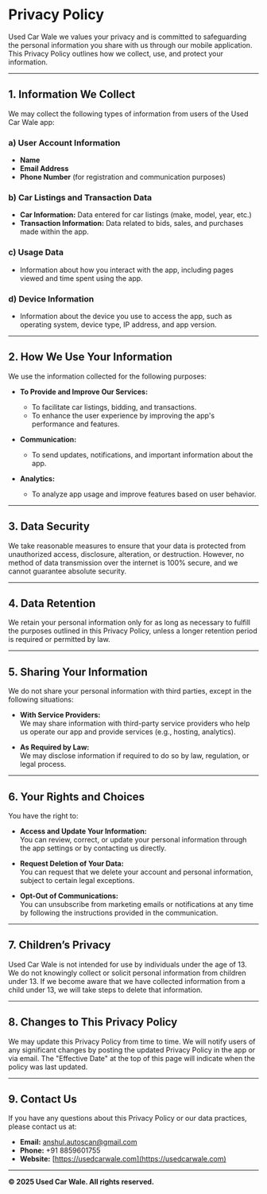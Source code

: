 # Privacy Policy

Used Car Wale we values your privacy and is committed to safeguarding the personal information you share with us through our mobile application. This Privacy Policy outlines how we collect, use, and protect your information.

---

## 1. Information We Collect

We may collect the following types of information from users of the Used Car Wale app:

### a) **User Account Information**
- **Name**
- **Email Address**
- **Phone Number** (for registration and communication purposes)

### b) **Car Listings and Transaction Data**
- **Car Information:** Data entered for car listings (make, model, year, etc.)
- **Transaction Information:** Data related to bids, sales, and purchases made within the app.

### c) **Usage Data**
- Information about how you interact with the app, including pages viewed and time spent using the app.

### d) **Device Information**
- Information about the device you use to access the app, such as operating system, device type, IP address, and app version.

---

## 2. How We Use Your Information

We use the information collected for the following purposes:

- **To Provide and Improve Our Services:**  
  - To facilitate car listings, bidding, and transactions.
  - To enhance the user experience by improving the app's performance and features.
  
- **Communication:**  
  - To send updates, notifications, and important information about the app.
  
- **Analytics:**  
  - To analyze app usage and improve features based on user behavior.

---

## 3. Data Security

We take reasonable measures to ensure that your data is protected from unauthorized access, disclosure, alteration, or destruction. However, no method of data transmission over the internet is 100% secure, and we cannot guarantee absolute security.

---

## 4. Data Retention

We retain your personal information only for as long as necessary to fulfill the purposes outlined in this Privacy Policy, unless a longer retention period is required or permitted by law.

---

## 5. Sharing Your Information

We do not share your personal information with third parties, except in the following situations:

- **With Service Providers:**  
  We may share information with third-party service providers who help us operate our app and provide services (e.g., hosting, analytics).
  
- **As Required by Law:**  
  We may disclose information if required to do so by law, regulation, or legal process.

---

## 6. Your Rights and Choices

You have the right to:

- **Access and Update Your Information:**  
  You can review, correct, or update your personal information through the app settings or by contacting us directly.

- **Request Deletion of Your Data:**  
  You can request that we delete your account and personal information, subject to certain legal exceptions.

- **Opt-Out of Communications:**  
  You can unsubscribe from marketing emails or notifications at any time by following the instructions provided in the communication.

---

## 7. Children’s Privacy

Used Car Wale is not intended for use by individuals under the age of 13. We do not knowingly collect or solicit personal information from children under 13. If we become aware that we have collected information from a child under 13, we will take steps to delete that information.

---

## 8. Changes to This Privacy Policy

We may update this Privacy Policy from time to time. We will notify users of any significant changes by posting the updated Privacy Policy in the app or via email. The "Effective Date" at the top of this page will indicate when the policy was last updated.

---

## 9. Contact Us

If you have any questions about this Privacy Policy or our data practices, please contact us at:

- **Email:** [anshul.autoscan@gmail.com](mailto:anshul.autoscan@gmail.com)  
- **Phone:** +91 8859601755  
- **Website:** [https://usedcarwale.com](https://usedcarwale.com)

---

**© 2025 Used Car Wale. All rights reserved.**
